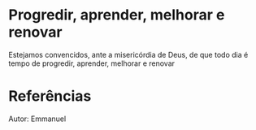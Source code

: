 # Progredir, aprender, melhorar e renovar
Estejamos convencidos, ante a misericórdia de Deus, de que todo dia é tempo de progredir, aprender, melhorar e renovar

# Referências
Autor: Emmanuel
